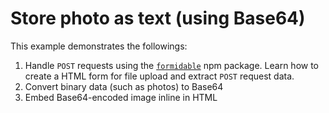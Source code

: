 # Store photo as text (using Base64)
This example demonstrates the followings:
1.  Handle `POST` requests using the [`formidable`](https://www.npmjs.com/package/formidable) npm package.  Learn how to create a HTML form for file upload and extract `POST` request data.
1.  Convert binary data (such as photos) to Base64
1.  Embed Base64-encoded image inline in HTML
